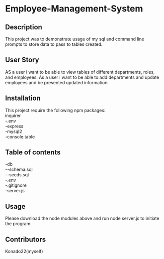 # Employee-Management-System
## Description
This project was to demonstrate usage of my sql and command line prompts to store data to pass to tables created. 
## User Story
AS a user i want to be able to view tables of different departments, roles, and employees. As a user i want to be able to add departments and update employees and be presented updated information
## Installation 
This project require the following npm packages: \
inquirer \
-.env \
-express \
-mysql2 \
-console.table 
## Table of contents
-db \
--schema.sql \
--seeds.sql \
-.env \
-.gitignore \
-server.js 
## Usage 
Please download the node modules above and run node server.js to initiate the program

## Contributors 
Konado22(myself)